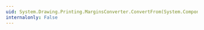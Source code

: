 ```yaml
---
uid: System.Drawing.Printing.MarginsConverter.ConvertFrom(System.ComponentModel.ITypeDescriptorContext,System.Globalization.CultureInfo,System.Object)
internalonly: False
---
```

